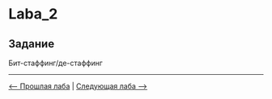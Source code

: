 # Laba_2  
## Задание  
Бит-стаффинг/де-стаффинг  

-------
[<-- Прошлая лаба](https://github.com/Egor-Ananko-650503/ComChat/tree/Laba_1) | 
[Следующая лаба -->](https://github.com/Egor-Ananko-650503/ComChat/tree/Laba_3) 
